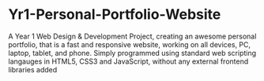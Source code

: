 # Yr1-Personal-Portfolio-Website

A Year 1 Web Design & Development Project, creating an awesome personal portfolio, that is a fast and responsive website,
working on all devices, PC, laptop, tablet, and phone. Simply programmed using standard web scripting langauges in HTML5, CSS3 and JavaScript,
without any external frontend libraries added
